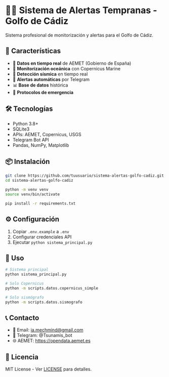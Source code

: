 # 🌊🚨 Sistema de Alertas Tempranas - Golfo de Cádiz

Sistema profesional de monitorización y alertas para el Golfo de Cádiz.

## 🎯 Características

- 📡 **Datos en tiempo real** de AEMET (Gobierno de España)
- 🌊 **Monitorización oceánica** con Copernicus Marine
- 🌋 **Detección sísmica** en tiempo real
- 🤖 **Alertas automáticas** por Telegram
- 📊 **Base de datos** histórica
- 🚨 **Protocolos de emergencia**

## 🛠️ Tecnologías

- Python 3.8+
- SQLite3
- APIs: AEMET, Copernicus, USGS
- Telegram Bot API
- Pandas, NumPy, Matplotlib

## 📦 Instalación

```bash
git clone https://github.com/tuusuario/sistema-alertas-golfo-cadiz.git
cd sistema-alertas-golfo-cadiz

python -m venv venv
source venv/bin/activate

pip install -r requirements.txt
```

## ⚙️ Configuración

1. Copiar `.env.example` a `.env`
2. Configurar credenciales API
3. Ejecutar `python sistema_principal.py`

## 🚀 Uso

```bash
# Sistema principal
python sistema_principal.py

# Solo Copernicus
python -m scripts.datos.copernicus_simple

# Solo sismógrafo  
python -m scripts.datos.sismografo
```

## 📞 Contacto

- 📧 Email: ia.mechmind@gmail.com
- 🤖 Telegram: @Tsunamis_bot
- 🌐 AEMET: https://opendata.aemet.es

## 📜 Licencia

MIT License - Ver [LICENSE](LICENSE) para detalles.
